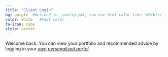 ```yaml
---
title: "Client Login"
bg: purple  #defined in _config.yml, can use html color like '#0fbfcf'
color: white   #text color
fa-icon: cube
style: center
---
```

Welcome back. You can view your portfolio and recommended advice by logging in your <a href="http://ladcocrest.my-portfolio.co.in">*own personalized portal*</a>.


<span class="fa-stack subtlecircle" style="font-size:100px; background:rgba(255,166,0,0.1)">
<a href="http://my-planner.in">
  <i class="fa fa-circle fa-stack-2x text-white"></i>
  <i class="fa fa-sign-in fa-stack-1x text-orange"></i>
  </a>
</span>
